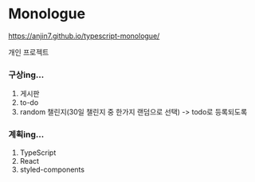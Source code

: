 # Monologue

https://anjin7.github.io/typescript-monologue/

개인 프로젝트

### 구상ing...

1. 게시판
2. to-do
3. random 챌린지(30일 챌린지 중 한가지 랜덤으로 선택) -> todo로 등록되도록

### 계획ing...

1. TypeScript
2. React
3. styled-components
